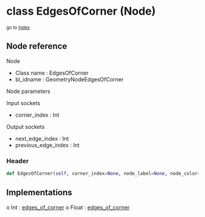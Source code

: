 # class EdgesOfCorner (Node)

<sub>go to [index](/docs/index.md)</sub>

## Node reference

Node
 - Class name : EdgesOfCorner
 - bl_idname : GeometryNodeEdgesOfCorner

Node parameters

Input sockets
 - corner_index : Int

Output sockets
 - next_edge_index : Int
 - previous_edge_index : Int

### Header

``` python
def EdgesOfCorner(self, corner_index=None, node_label=None, node_color=None):
```

## Implementations

o Int : [edges_of_corner](/docs/classes/edges_of_corner.md) 
o Float : [edges_of_corner](/docs/classes/edges_of_corner.md) 

